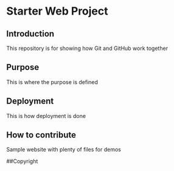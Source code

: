 # Starter Web Project

## Introduction 
This repository is for showing how Git and GitHub work together

## Purpose
This is where the purpose is defined
## Deployment
This is how deployment is done

## How to contribute

Sample website with plenty of files for demos

##Copyright

